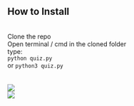 <h2>How to Install</h2><br>
Clone the repo<br>
Open terminal / cmd in the cloned folder<br>
type:<br>
<code>python quiz.py</code><br>
or
<code>python3 quiz.py</code><br>
<br><br>
<img src='https://snipboard.io/4N3b6Q.jpg'><br>
<img src='https://snipboard.io/s8j3rQ.jpg'>
